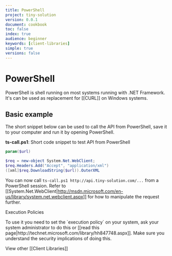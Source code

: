 ```yaml
---
title: PowerShell
project: tiny-solution
version: 0.0.1
document: cookbook
toc: false
index: true
audience: beginner
keywords: [client-libraries]
simple: true
versions: false
---
```


# PowerShell

PowerShell is shell running on most systems running with .NET
Framework. It's can be used as replacement for [[CURL]] on Windows
systems.

## Basic example

The short snippet below can be used to call the API from PowerShell,
save it to your computer and run it by opening PowerShell.

**ts-call.ps1**: Short code snippet to test API from PowerShell

```powershell
param($url)

$req = new-object System.Net.WebClient;
$req.Headers.Add("Accept", "application/xml")
([xml]$req.DownloadString($url)).OuterXML
```

You can now call `ts-call.ps1 http://api.tiny-solution.com/...` from 
a PowerShell session. Refer to [[System.Net.WebClient|http://msdn.microsoft.com/en-us/library/system.net.webclient.aspx]]
for how to manipulate the request further.

<div class="info">
 <div class="title">Execution Policies</div>
 <p>
  To use it you need to set the `execution policy` on your system, ask
  your system administrator to do this or [[read this
  page|http://technet.microsoft.com/library/hh847748.aspx]]. Make sure
  you understand the security implications of doing this.
 </p>
</div>

View other [[Client Libraries]]
